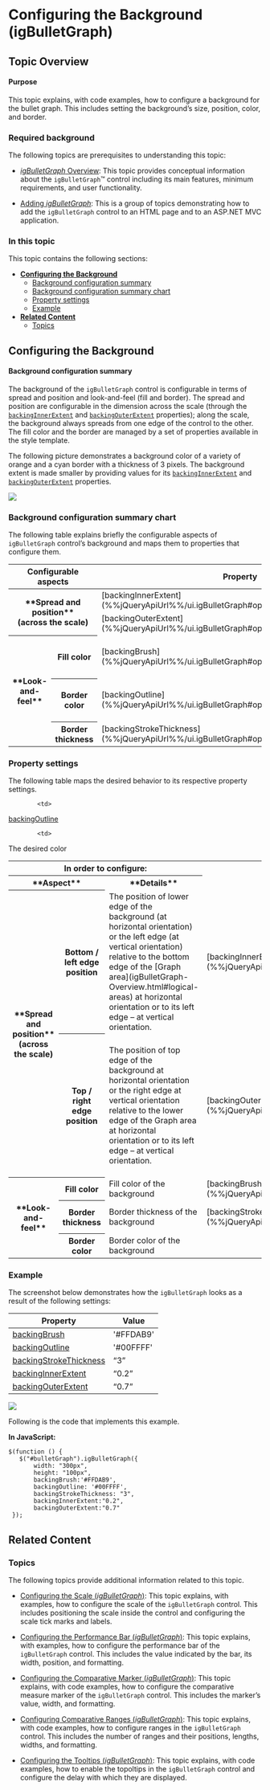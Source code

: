 ﻿<!--
|metadata|
{
    "fileName": "igbulletgraph-configuring-the-background",
    "controlName": "igBulletGraph",
    "tags": ["Charting","How Do I","Styling"]
}
|metadata|
-->

# Configuring the Background (igBulletGraph)

## Topic Overview

#### Purpose


This topic explains, with code examples, how to configure a background for the bullet graph. This includes setting the background’s size, position, color, and border.

### Required background

The following topics are prerequisites to understanding this topic:

- [*igBulletGraph* Overview](igBulletGraph-Overview.html): This topic provides conceptual information about the `igBulletGraph`™ control including its main features, minimum requirements, and user functionality.

- [Adding *igBulletGraph*](igBulletGraph-Adding.html): This is a group of topics demonstrating how to add the `igBulletGraph` control to an HTML page and to an ASP.NET MVC application.

### In this topic

This topic contains the following sections:

-   [**Configuring the Background**](#configuring)
    -   [Background configuration summary](#configuration-summary)
    -   [Background configuration summary chart](#configuration-summary-chart)
    -   [Property settings](#property-settings)
    -   [Example](#example)
-   [**Related Content**](#related-content)
    -   [Topics](#topics)



## <a id="configuring"></a>Configuring the Background

#### <a id="configuration-summary"></a> Background configuration summary

The background of the `igBulletGraph` control is configurable in terms of spread and position and look-and-feel (fill and border). The spread and position are configurable in the dimension across the scale (through the [`backingInnerExtent`](%%jQueryApiUrl%%/ui.igBulletGraph#options:backingInnerExtent) and [`backingOuterExtent`](%%jQueryApiUrl%%/ui.igBulletGraph#options:backingOuterExtent) properties); along the scale, the background always spreads from one edge of the control to the other. The fill color and the border are managed by a set of properties available in the style template.

The following picture demonstrates a background color of a variety of orange and a cyan border with a thickness of 3 pixels. The background extent is made smaller by providing values for its [`backingInnerExtent`](%%jQueryApiUrl%%/ui.igBulletGraph#options:backingInnerExtent) and [`backingOuterExtent`](%%jQueryApiUrl%%/ui.igBulletGraph#options:backingOuterExtent) properties.

![](images/igBulletGraph_Configuring_the_Background_1.png)

### <a id="configuration-summary-chart"></a> Background configuration summary chart

The following table explains briefly the configurable aspects of `igBulletGraph` control’s background and maps them to properties that configure them.

<table class="table table-bordered">
	<thead>
		<tr>
            <th colspan="2">
Configurable aspects
			</th>
            <th>
Property
			</th>
            <th>
Default value
			</th>
        </tr>
	</thead>
	<tbody>
        <tr>
            <th rowspan="2" colspan="2">
**Spread and position** 
				<br />
(across the scale)
			</th>
            <td>
[backingInnerExtent](%%jQueryApiUrl%%/ui.igBulletGraph#options:backingInnerExtent)
			</td>
            <td>
*0*
			</td>
        </tr>
        <tr>
            <td>
[backingOuterExtent](%%jQueryApiUrl%%/ui.igBulletGraph#options:backingOuterExtent)
			</td>
            <td>
*1.0*
			</td>
        </tr>
        <tr>
            <th rowspan="3">
**Look-and-feel**
			</th>
            <th>
Fill color
			</th>
            <td>
[backingBrush](%%jQueryApiUrl%%/ui.igBulletGraph#options:backingBrush)
			</td>
            <td>
Defined in the default theme
			</td>
        </tr>
        <tr>
            <th>
Border color
			</th>
            <td>
[backingOutline](%%jQueryApiUrl%%/ui.igBulletGraph#options:backingOutline)
			</td>
            <td>
Defined in the default theme
			</td>
        </tr>
        <tr>
            <th>
Border thickness
			</th>
            <td>
[backingStrokeThickness](%%jQueryApiUrl%%/ui.igBulletGraph#options:backingStrokeThickness)
			</td>
            <td>
*2.0*
			</td>
        </tr>
    </tbody>
</table>


### <a id="property-settings"></a> Property settings

The following table maps the desired behavior to its respective property settings.

<table class="table table-bordered">
	<tbody>
		<tr>
            <th colspan="3">
In order to configure:
			</th>
            <th rowspan="2">
Use this property:
			</th>
            <th rowspan="2">
And set it to:
			</th>
        </tr>     
		 <tr>
            <th colspan="2">
**Aspect**
			</th>
            <th>
**Details**
			</th>
        </tr>
        <tr>
            <th rowspan="2">
**Spread and position**
				<br />
(across the scale)
			</th>
            <th>
Bottom / left edge position
			</th>
            <td>
The position of lower edge of the background (at horizontal orientation) or the left edge (at vertical orientation) relative to the bottom edge of the [Graph area](igBulletGraph-Overview.html#logical-areas) at horizontal orientation or to its left edge – at vertical orientation.
			</td>
            <td>
[backingInnerExtent](%%jQueryApiUrl%%/ui.igBulletGraph#options;backingInnerExtent)
			</td>
            <td>
The desired value as a relative part of the height/width of the Graph area (depending on the orientation) presented as a fraction of 1 (e.g. *0.2)*
			</td>
        </tr>
        <tr>
            <th>
Top / right edge position
			</th>
            <td>
The position of top edge of the background at horizontal orientation or the right edge at vertical orientation relative to the lower edge of the Graph area at horizontal orientation or to its left edge – at vertical orientation.
			</td>
            <td>
[backingOuterExtent](%%jQueryApiUrl%%/ui.igBulletGraph#options:backingOuterExtent)
			</td>
            <td>
The desired value as a relative part of the height/width of the Graph area (depending on the orientation) presented as a fraction of 1 (e.g. *0.2*)
			</td>
        </tr>
        <tr>
            <th rowspan="3">
**Look-and-feel**
			</th>
            <th>
Fill color
			</th>
            <td>
Fill color of the background
			</td>
            <td>
[backingBrush](%%jQueryApiUrl%%/ui.igBulletGraph#options:backingBrush)
			</td>
            <td>
The desired color
			</td>
        </tr>
        <tr>
            <th>
Border thickness
			</th>
            <td>
Border thickness of the background
			</td>
            <td>
[backingStrokeThickness](%%jQueryApiUrl%%/ui.igBulletGraph#options:backingStrokeThickness)
			</td>
            <td>
The desired value in pixels
			</td>
        </tr>
        <tr>
            <th>
Border color
			</th>
            <td>
Border color of the background
			</td>

            <td>
[backingOutline](%%jQueryApiUrl%%/ui.igBulletGraph#options:backingOutline)
			</td>

            <td>
The desired color
			</td>
        </tr>
    </tbody>
</table>

### <a id="example"></a> Example

The screenshot below demonstrates how the `igBulletGraph` looks as a result of the following settings:

Property | Value
---|---
[backingBrush](%%jQueryApiUrl%%/ui.igBulletGraph#options:backingBrush) | '#FFDAB9'
[backingOutline](%%jQueryApiUrl%%/ui.igBulletGraph#options:backingOutline) | '#00FFFF'
[backingStrokeThickness](%%jQueryApiUrl%%/ui.igBulletGraph#options:backingStrokeThickness) | “3”
[backingInnerExtent](%%jQueryApiUrl%%/ui.igBulletGraph#options:backingInnerExtent) | “0.2”
[backingOuterExtent](%%jQueryApiUrl%%/ui.igBulletGraph#options:backingOuterExtent) | “0.7”


![](images/igBulletGraph_Configuring_the_Background_2.png)

Following is the code that implements this example.

**In JavaScript:**

 ```
 $(function () {             
    $("#bulletGraph").igBulletGraph({
        width: "300px",
        height: "100px",
        backingBrush:'#FFDAB9',
        backingOutline: '#00FFFF',
        backingStrokeThickness: "3",
        backingInnerExtent:"0.2",
        backingOuterExtent:"0.7"
  });
 ```




## <a id="related-content"></a> Related Content

### <a id="topics"></a> Topics

The following topics provide additional information related to this topic.


- [Configuring the Scale (*igBulletGraph*)](igBulletGraph-Configuring-the-Scale.html): This topic explains, with examples, how to configure the scale of the `igBulletGraph` control. This includes positioning the scale inside the control and configuring the scale tick marks and labels.

- [Configuring the Performance Bar (*igBulletGraph*)](igBulletGraph-Configuring-the-Performance-Bar.html): This topic explains, with examples, how to configure the performance bar of the `igBulletGraph` control. This includes the value indicated by the bar, its width, position, and formatting.

- [Configuring the Comparative Marker (*igBulletGraph*)](igBulletGraph-Configuring-the-Comparative-Marker.html): This topic explains, with code examples, how to configure the comparative measure marker of the `igBulletGraph` control. This includes the marker’s value, width, and formatting.

- [Configuring Comparative Ranges (*igBulletGraph*)](igBulletGraph-Configuring-Comparative-Ranges.html): This topic explains, with code examples, how to configure ranges in the `igBulletGraph` control. This includes the number of ranges and their positions, lengths, widths, and formatting.

- [Configuring the Tooltips (*igBulletGraph*)](igBulletGraph-Configuring-the-Tooltips.html): This topic explains, with code examples, how to enable the topoltips in the `igBulletGraph` control and configure the delay with which they are displayed.





 

 


